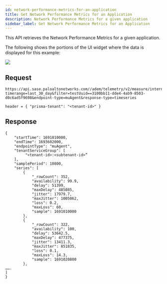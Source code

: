 ```yaml
---
id: network-performance-metrics-for-an-application
title: Get Network Performance Metrics for an Application
description: Network Performance Metrics for a given application
sidebar_label: Get Network Performance Metrics for an Application
---
```


This API retrieves the Network Performance Metrics for a given application.

The following shows the portions of the UI widget where the data is displayed for this example:

![](/sase/img/adem/DOCS-3771-network-performance-metircs-for-an-app.png)


## Request

    https://api.sase.paloaltonetworks.com//adem/telemetry/v2/measure/internet/metric? timerange=last_30_day&filter=testUuid==3100bb11-dde4-4ab9-8503-d0c6ad5f9698&endpoint-type=muAgent&response-type=timeseries
     
    header = { "prisma-tenant": "<tenant-id>" }


## Response

    {
        "startTime": 1691010000,
        "endTime": 1693602000,
        "endpointType": "muAgent",
        "tenantServiceGroup": [
             "<tenant-id>:<subtenant-id>”
        ],
        "samplePeriod": 10800,
        "series": [
            {
                "_rowCount": 352,
                "availability": 99.9,
                "delay": 51399,
                "maxDelay": 485085,
                "jitter": 17979.7,
                "maxJitter": 1005062,
                "loss": 0.2,
                "maxLoss": 60,
                "sample": 1691010000
            },
            {
                "_rowCount": 322,
                "availability": 100,
                "delay": 53642.5,
                "maxDelay": 477375,
                "jitter": 13411.3,
                "maxJitter": 851835,
                "loss": 0.1,
                "maxLoss": 14.3,
                "sample": 1691020800
            },
    …….
    ]
    }

